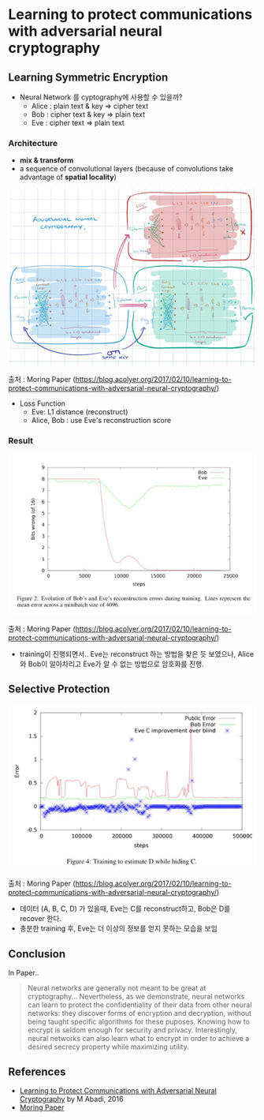 # Learning to protect communications with adversarial neural cryptography

## Learning Symmetric Encryption

- Neural Network 를 cyptography에 사용할 수 있을까?
	- Alice : plain text & key => cipher text
	- Bob : cipher text & key => plain text
	- Eve : cipher text => plain text


### Architecture
- **mix & transform**
- a sequence of convolutional layers (because of convolutions take advantage of **spatial locality**)

![images](../images/adversarial-full.jpeg)

출처 : Moring Paper (https://blog.acolyer.org/2017/02/10/learning-to-protect-communications-with-adversarial-neural-cryptography/)

- Loss Function
	- Eve: L1 distance (reconstruct)
	- Alice, Bob : use Eve's reconstruction score 

### Result

![images](../images/adversarial-fig-2.jpeg)

출처 : Moring Paper (https://blog.acolyer.org/2017/02/10/learning-to-protect-communications-with-adversarial-neural-cryptography/)

- training이 진행되면서.. Eve는 reconstruct 하는 방법을 찾은 듯 보였으나, Alice와 Bob이 알아차리고 Eve가 알 수 없는 방법으로 암호화를 진행.

## Selective Protection

![images](../images/adversarial-fig-4.jpeg)

출처 : Moring Paper (https://blog.acolyer.org/2017/02/10/learning-to-protect-communications-with-adversarial-neural-cryptography/)

- 데이터 (A, B, C, D) 가 있을때, Eve는 C를 reconstruct하고, Bob은 D를 recover 한다.
- 충분한 training 후, Eve는 더 이상의 정보를 얻지 못하는 모습을 보임

## Conclusion

In Paper..

> Neural networks are generally not meant to be great at cryptography... Nevertheless, as we demonstrate, neural networks can learn to protect the confidentiality of their data from other neural networks: they discover forms of encryption and decryption, without being taught specific algorithms for these puposes. Knowing how to encrypt is seldom enough for security and privacy. Interestingly, neural networks can also learn what to encrypt in order to achieve a desired secrecy property while maximizing utility.


## References
- [Learning to Protect Communications with Adversarial Neural Cryptography](https://arxiv.org/abs/1610.06918) by M Abadi, 2016
- [Moring Paper](https://blog.acolyer.org/2017/02/10/learning-to-protect-communications-with-adversarial-neural-cryptography/)